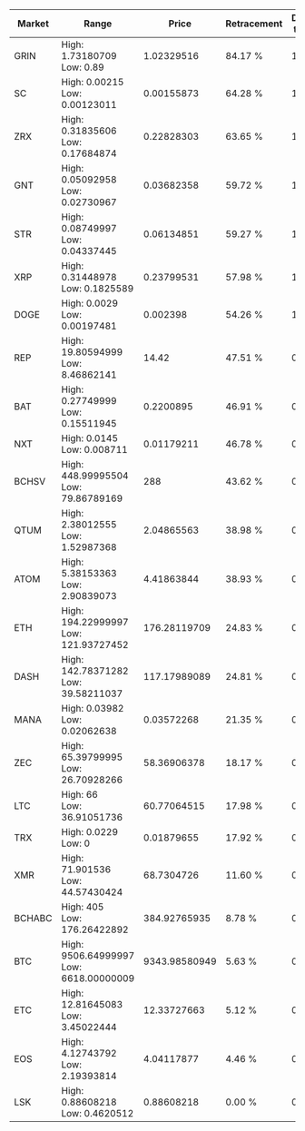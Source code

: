 | Market | Range | Price| Retracement | Doubles to 50% |
| --- | --- | --- | --- | --- |
| GRIN | High: 1.73180709<br />Low: 0.89 | 1.02329516 | 84.17 % | 1.28 |
| SC | High: 0.00215<br />Low: 0.00123011 | 0.00155873 | 64.28 % | 1.08 |
| ZRX | High: 0.31835606<br />Low: 0.17684874 | 0.22828303 | 63.65 % | 1.08 |
| GNT | High: 0.05092958<br />Low: 0.02730967 | 0.03682358 | 59.72 % | 1.06 |
| STR | High: 0.08749997<br />Low: 0.04337445 | 0.06134851 | 59.27 % | 1.07 |
| XRP | High: 0.31448978<br />Low: 0.1825589 | 0.23799531 | 57.98 % | 1.04 |
| DOGE | High: 0.0029<br />Low: 0.00197481 | 0.002398 | 54.26 % | 1.02 |
| REP | High: 19.80594999<br />Low: 8.46862141 | 14.42 | 47.51 % | 0.00 |
| BAT | High: 0.27749999<br />Low: 0.15511945 | 0.2200895 | 46.91 % | 0.00 |
| NXT | High: 0.0145<br />Low: 0.008711 | 0.01179211 | 46.78 % | 0.00 |
| BCHSV | High: 448.99995504<br />Low: 79.86789169 | 288 | 43.62 % | 0.00 |
| QTUM | High: 2.38012555<br />Low: 1.52987368 | 2.04865563 | 38.98 % | 0.00 |
| ATOM | High: 5.38153363<br />Low: 2.90839073 | 4.41863844 | 38.93 % | 0.00 |
| ETH | High: 194.22999997<br />Low: 121.93727452 | 176.28119709 | 24.83 % | 0.00 |
| DASH | High: 142.78371282<br />Low: 39.58211037 | 117.17989089 | 24.81 % | 0.00 |
| MANA | High: 0.03982<br />Low: 0.02062638 | 0.03572268 | 21.35 % | 0.00 |
| ZEC | High: 65.39799995<br />Low: 26.70928266 | 58.36906378 | 18.17 % | 0.00 |
| LTC | High: 66<br />Low: 36.91051736 | 60.77064515 | 17.98 % | 0.00 |
| TRX | High: 0.0229<br />Low: 0 | 0.01879655 | 17.92 % | 0.00 |
| XMR | High: 71.901536<br />Low: 44.57430424 | 68.7304726 | 11.60 % | 0.00 |
| BCHABC | High: 405<br />Low: 176.26422892 | 384.92765935 | 8.78 % | 0.00 |
| BTC | High: 9506.64999997<br />Low: 6618.00000009 | 9343.98580949 | 5.63 % | 0.00 |
| ETC | High: 12.81645083<br />Low: 3.45022444 | 12.33727663 | 5.12 % | 0.00 |
| EOS | High: 4.12743792<br />Low: 2.19393814 | 4.04117877 | 4.46 % | 0.00 |
| LSK | High: 0.88608218<br />Low: 0.4620512 | 0.88608218 | 0.00 % | 0.00 |
